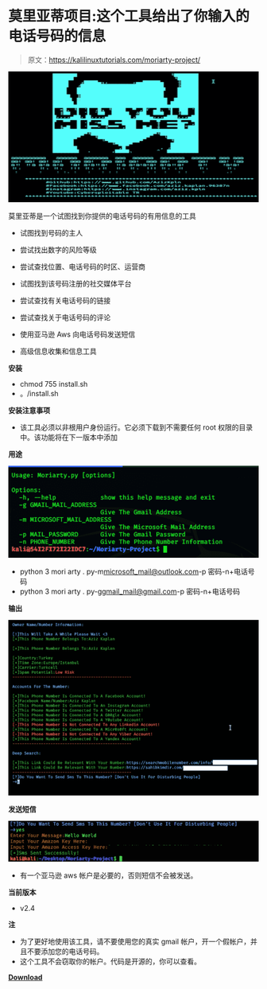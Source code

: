 # 莫里亚蒂项目:这个工具给出了你输入的电话号码的信息

> 原文：<https://kalilinuxtutorials.com/moriarty-project/>

[![Moriarty Project : This Tool Gives Information About The Phone Number That You Entered](img/dfffb2890445c59e9844292010416fc7.png "Moriarty Project : This Tool Gives Information About The Phone Number That You Entered")](https://1.bp.blogspot.com/-RUA17GTYl6A/X2r8-gK8ZAI/AAAAAAAAHnQ/jhcZYFR-woY2DRgJTebH_ecgvQQFBT_bQCLcBGAsYHQ/s728/Moriarty-Project%25281%2529.png)

莫里亚蒂是一个试图找到你提供的电话号码的有用信息的工具

*   试图找到号码的主人
*   尝试找出数字的风险等级
*   尝试查找位置、电话号码的时区、运营商
*   试图找到该号码注册的社交媒体平台
*   尝试查找有关电话号码的链接
*   尝试查找关于电话号码的评论
*   使用亚马逊 Aws 向电话号码发送短信

*   高级信息收集和信息工具

**安装**

*   chmod 755 install.sh
*   。/install.sh

**安装注意事项**

*   该工具必须以非根用户身份运行。它必须下载到不需要任何 root 权限的目录中。该功能将在下一版本中添加

**用途**

![](img/0639ae1c6b89622e75778eaf01f95aaf.png)

*   python 3 mori arty . py-m[microsoft_mail@outlook.com](mailto:microsoft_mail@outlook.com)-p 密码-n+电话号码
*   python 3 mori arty . py-g[gmail_mail@gmail.com](mailto:gmail_mail@gmail.com)-p 密码-n+电话号码

**输出**

![](img/33987c2e66474bcb05549477ee572c69.png)

**发送短信**

![](img/75268383ad5f684af0f05d0ee4cf08d3.png)

*   有一个亚马逊 aws 帐户是必要的，否则短信不会被发送。

**当前版本**

*   v2.4

**注**

*   为了更好地使用该工具，请不要使用您的真实 gmail 帐户，开一个假帐户，并且不要添加您的电话号码。
*   这个工具不会窃取你的帐户。代码是开源的，你可以查看。

[**Download**](https://github.com/AzizKpln/Moriarty-Project)